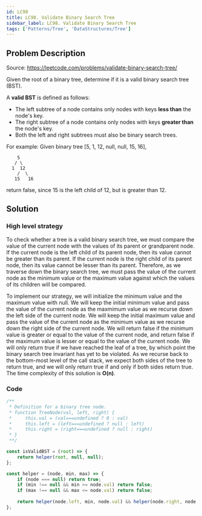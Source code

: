 ```yaml
---
id: LC98
title: LC98. Validate Binary Search Tree
sidebar_label: LC98. Validate Binary Search Tree
tags: ['Patterns/Tree', 'DataStructures/Tree']
---
```


## Problem Description

Source: https://leetcode.com/problems/validate-binary-search-tree/

Given the root of a binary tree, determine if it is a valid binary search tree (BST).

A **valid BST** is defined as follows:
- The left subtree of a node contains only nodes with keys **less than** the node's key.
- The right subtree of a node contains only nodes with keys **greater than** the node's key.
- Both the left and right subtrees must also be binary search trees.

For example: Given binary tree [5, 1, 12, null, null, 15, 16],
```
    5
   / \
  1  12
    /  \
   15   16
```
return false, since 15 is the left child of 12, but is greater than 12. 

## Solution

### High level strategy
To check whether a tree is a valid binary search tree, we must compare the value of the current node with the values of its parent or grandparent node. If the current node is the left child of its parent node, then its value cannot be greater than its parent. If the current node is the right child of its parent node, then its value cannot be lesser than its parent. Therefore, as we traverse down the binary search tree, we must pass the value of the current node as the minimum value or the maximum value against which the values of its children will be compared. 

To implement our strategy, we will initialize the minimum value and the maximum value with null. We will keep the initial minimum value and pass the value of the current node as the maxmimum value as we recurse down the left side of the current node. We will keep the initial maximum value and pass the value of the current node as the minimum value as we recurse down the right side of the current node. We will return false if the minimum value is greater or equal to the value of the current node, and return false if the maximum value is lesser or equal to the value of the current node. We will only return true if we have reached the leaf of a tree, by which point the binary search tree invariant has yet to be violated. As we recurse back to the bottom-most level of the call stack, we expect both sides of the tree to return true, and we will only return true if and only if both sides return true. The time complexity of this solution is **O(n)**.

### Code 
```javascript
/**
 * Definition for a binary tree node.
 * function TreeNode(val, left, right) {
 *     this.val = (val===undefined ? 0 : val)
 *     this.left = (left===undefined ? null : left)
 *     this.right = (right===undefined ? null : right)
 * }
 **/

const isValidBST = (root) => {
    return helper(root, null, null);
};

const helper = (node, min, max) => {
    if (node === null) return true;
    if (min !== null && min >= node.val) return false;
    if (max !== null && max <= node.val) return false;
    
    return helper(node.left, min, node.val) && helper(node.right, node.val, max);
};
```